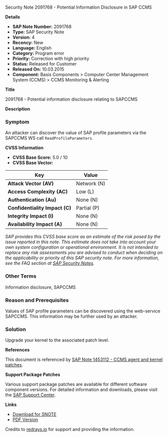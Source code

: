 Security Note 2091768 - Potential Information Disclosure in SAP CCMS

**Details**
- **SAP Note Number:** 2091768
- **Type:** SAP Security Note
- **Version:** 4
- **Recency:** New
- **Language:** English
- **Category:** Program error
- **Priority:** Correction with high priority
- **Status:** Released for Customer
- **Released On:** 10.03.2015
- **Component:** Basis Components > Computer Center Management System (CCMS) > CCMS Monitoring & Alerting

**Title**

2091768 - Potential information disclosure relating to SAPCCMS

**Description**

### Symptom

An attacker can discover the value of SAP profile parameters via the SAPCCMS WS call `ReadProfileParameters`.

**CVSS Information**
- **CVSS Base Score:** 5.0 / 10
- **CVSS Base Vector:**

| Key                           | Value                  |
|-------------------------------|------------------------|
| **Attack Vector (AV)**        | Network (N)            |
| **Access Complexity (AC)**    | Low (L)                |
| **Authentication (Au)**       | None (N)               |
| **Confidentiality Impact (C)**| Partial (P)            |
| **Integrity Impact (I)**      | None (N)               |
| **Availability Impact (A)**   | None (N)               |

*SAP provides this CVSS base score as an estimate of the risk posed by the issue reported in this note. This estimate does not take into account your own system configuration or operational environment. It is not intended to replace any risk assessments you are advised to conduct when deciding on the applicability or priority of this SAP security note. For more information, see the FAQ section at [SAP Security Notes](https://service.sap.com/securitynotes/).*

### Other Terms

Information disclosure, SAPCCMS

### Reason and Prerequisites

Values of SAP profile parameters can be discovered using the web-service SAPCCMS. This information may be further used by an attacker.

### Solution

Upgrade your kernel to the associated patch level.

**References**

This document is referenced by [SAP Note 1453112 - CCMS agent and kernel patches](https://me.sap.com/notes/1453112).

**Support Package Patches**

Various support package patches are available for different software component versions. For detailed information and downloads, please visit the [SAP Support Center](https://me.sap.com/).

**Links**
- [Download for SNOTE](https://notesdownloads.sap.com/note/0040000017975202017)
- [PDF Version](https://userapps.support.sap.com/sap/support/sfm/notes/print/0002091768?language=en-US&token=ACD689BFDF0F0491DFB98A2A4859E7A4)

Credits to [redrays.io](https://redrays.io) for support and providing the information.